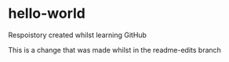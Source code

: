 # hello-world
Respoistory created whilst learning GitHub

This is a change that was made whilst in the readme-edits branch
